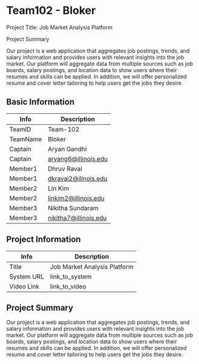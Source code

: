 # Team102 - Bloker

Project Title: Job Market Analysis Platform

Project Summary

Our project is a web application that aggregates job postings, trends, and salary information and provides users with relevant insights into the job market. Our platform will aggregate data from multiple sources such as job boards, salary postings, and location data to show users where their resumes and skills can be applied. In addition, we will offer personalized resume and cover letter tailoring to help users get the jobs they desire. 


## Basic Information

|   Info      |        Description     |
| ----------- | ---------------------- |
| TeamID      |        Team-102        |
| TeamName    |         Bloker         |
| Captain     |       Aryan Gandhi     |
| Captain     |  aryang6@illinois.edu  |
| Member1     |       Dhruv Raval      |
| Member1     |  dkraval2@ilinois.edu  |
| Member2     |         Lin Kim        |
| Member2     |  linkim2@illinois.edu  |
| Member3     |    Nikitha Sundaram    |
| Member3     | nikitha7@illinois.edu  |

## Project Information

|   Info      |        Description     |
| ----------- | ---------------------- |
|  Title      |       Job Market Analysis Platform      |
| System URL  |      link_to_system    |
| Video Link  |      link_to_video     |

## Project Summary
Our project is a web application that aggregates job postings, trends, and salary information and provides users with relevant insights into the job market. Our platform will aggregate data from multiple sources such as job boards, salary postings, and location data to show users where their resumes and skills can be applied. In addition, we will offer personalized resume and cover letter tailoring to help users get the jobs they desire. 
